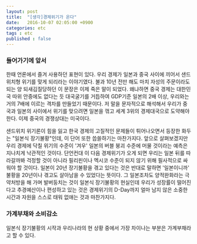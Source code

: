 ```yaml
---
layout: post
title:  "[생각]경제위기가 온다"
date:   2016-10-07 02:05:00 +0900
categories: etc
tags : etc
published : false
---
```

### 들어가기에 앞서

한때 언론에서 즐겨 사용하던 표현이 있다. 우리 경제가 일본과 중국 사이에 끼어서 샌드위치형 위기를 맞게 되리라는 이야기였다. 불과 10년 전만 해도 마치 자성의 주문이라도 되는 양 되새김질당하던 이 문장은 이제 죽은 말이 되었다. 왜냐하면 중국 경제는 대한민국 따위 안중에도 없다는 듯 대국굴기를 거듭하여 GDP기준 일본의 2배 이상, 우리와는 거의 7배에 이르는 격차를 만들었기 때문이다. 저 말을 문자적으로 해석해서 우리가 중국과 일본의 사이에서 위기를 맞으려면 일본을 꺾고 세계 3위의 경제대국으로 도약해야 한다. 이제 중국의 경쟁상대는 미국이다.

샌드위치 위기론이 힘을 잃고 한국 경제의 고질적인 문제들이 튀어나오면서 등장한 화두는 "일본식 장기불황"인데, 이 단어 또한 씁쓸하기는 마찬가지다. 앞으로 살펴보겠지만 우리 경제에 닥칠 위기의 수준이 '겨우' 일본의 버블 붕괴 수준에 머물 것이라는 예측은 지나치게 낙관적인 것이다. 단언컨대 이 다음 경제위기가 오게 되면 우리는 일본 뒤를 따라갈까봐 걱정할 것이 아니라 필리핀이나 멕시코 수준이 되지 않기 위해 필사적으로 싸워야 할 것이다. 일본이 20년 장기불황을 겪고 있다는 것은 반대로 말하면 '일본이니까' 불황을 20년이나 겪고도 살아남을 수 있었다는 뜻이다. 그 일본조차도 양적완화라는 극약처방을 해 가며 발버둥치는 것이 일본식 장기불황의 현실인데 우리가 성장률이 떨어진다고 추경예산이나 편성하고 있는 것은 경제위기의 D-Day까지 얼마 남지 않은 소중한 시간과 자원을 스스로 태워 없애는 것과 마찬가지다.

### 가계부채와 소비감소

일본식 장기불황의 시작과 우리나라의 현 상황 중에서 가장 차이나는 부분은 가계부채라고 할 수 있다.
